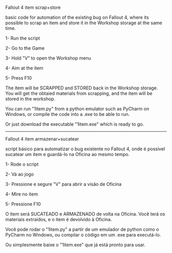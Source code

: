 Fallout 4 item scrap+store

basic code for automation of the existing bug on Fallout 4, where its possible to scrap an item and store it in the Workshop storage at the same time.

1- Run the script

2- Go to the Game

3- Hold "V" to open the Workshop menu

4- Aim at the item

5- Press F10

The item will be SCRAPPED and STORED back in the Workshop storage. You will get the obtaied materials from scrapping, and the item will be stored in the workshop.

You can run "1item.py" from a python emulator such as PyCharm on Windows, or compile the code into a .exe to be able to run. 

Or just download the executable "1item.exe" which is ready to go.


-------------------------------------------------------------------


Fallout 4 item armazenar+sucatear

script básico para automatizar o bug existente no Fallout 4, onde é possível sucatear um item e guardá-lo na Oficina ao mesmo tempo.

1- Rode o script

2- Vá ao jogo

3- Pressione e segure "V" para abrir a visão de Oficina

4- Mire no item

5- Pressione F10

O item será SUCATEADO e ARMAZENADO de volta na Oficina. Você terá os materiais extraídos, e o item é devolvido à Oficina.

Você pode rodar o "1item.py" a partir de um emulador de python como o PyCharm no Windows, ou compilar o código em um .exe para executá-lo.

Ou simplesmente baixe o "1item.exe" que já está pronto para usar.
